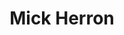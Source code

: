 ---
title: Mick Herron
author_slug: mick_herron
wikipedia_url: https://en.wikipedia.org/wiki/Mick_Herron
wikipedia_summary: |
  Mick Herron is a British mystery and thriller novelist. He is the author of the Slough House series, early novels of which have been adapted into the Slow Horses television series. He won the Crime Writers' Association 2013 Gold Dagger for Dead Lions and the Diamond Dagger in 2025 for lifetime achievement.
layout: author
---